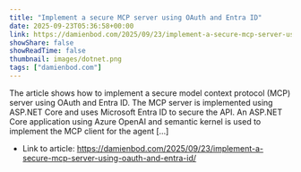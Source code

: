 ```yaml
---
title: "Implement a secure MCP server using OAuth and Entra ID"
date: 2025-09-23T05:36:58+00:00
link: https://damienbod.com/2025/09/23/implement-a-secure-mcp-server-using-oauth-and-entra-id/
showShare: false
showReadTime: false
thumbnail: images/dotnet.png
tags: ["damienbod.com"]
---
```

The article shows how to implement a secure model context protocol (MCP) server using OAuth and Entra ID. The MCP server is implemented using ASP.NET Core and uses Microsoft Entra ID to secure the API. An ASP.NET Core application using Azure OpenAI and semantic kernel is used to implement the MCP client for the agent […]

- Link to article: https://damienbod.com/2025/09/23/implement-a-secure-mcp-server-using-oauth-and-entra-id/